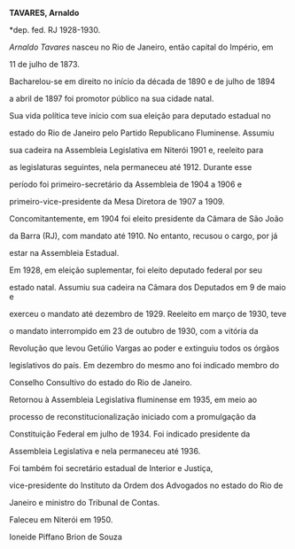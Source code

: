 **TAVARES, Arnaldo**



\*dep. fed. RJ 1928-1930.



*Arnaldo Tavares* nasceu no Rio de Janeiro, então capital do Império, em

11 de julho de 1873.



Bacharelou-se em direito no início da década de 1890 e de julho de 1894

a abril de 1897 foi promotor público na sua cidade natal.



Sua vida política teve início com sua eleição para deputado estadual no

estado do Rio de Janeiro pelo Partido Republicano Fluminense. Assumiu

sua cadeira na Assembleia Legislativa em Niterói 1901 e, reeleito para

as legislaturas seguintes, nela permaneceu até 1912. Durante esse

período foi primeiro-secretário da Assembleia de 1904 a 1906 e

primeiro-vice-presidente da Mesa Diretora de 1907 a 1909.

Concomitantemente, em 1904 foi eleito presidente da Câmara de São João

da Barra (RJ), com mandato até 1910. No entanto, recusou o cargo, por já

estar na Assembleia Estadual.



Em 1928, em eleição suplementar, foi eleito deputado federal por seu

estado natal. Assumiu sua cadeira na Câmara dos Deputados em 9 de maio e

exerceu o mandato até dezembro de 1929. Reeleito em março de 1930, teve

o mandato interrompido em 23 de outubro de 1930, com a vitória da

Revolução que levou Getúlio Vargas ao poder e extinguiu todos os órgãos

legislativos do país. Em dezembro do mesmo ano foi indicado membro do

Conselho Consultivo do estado do Rio de Janeiro.



Retornou à Assembleia Legislativa fluminense em 1935, em meio ao

processo de reconstitucionalização iniciado com a promulgação da

Constituição Federal em julho de 1934. Foi indicado presidente da

Assembleia Legislativa e nela permaneceu até 1936.



Foi também foi secretário estadual de Interior e Justiça,

vice-presidente do Instituto da Ordem dos Advogados no estado do Rio de

Janeiro e ministro do Tribunal de Contas.



Faleceu em Niterói em 1950.



Ioneide Piffano Brion de Souza



